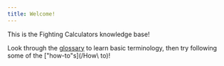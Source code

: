```yaml
---
title: Welcome!
---
```

This is the Fighting Calculators knowledge base!

Look through the [glossary](/Glossary) to learn basic terminology, then try following some of the ["how-to"s](/How\ to)!